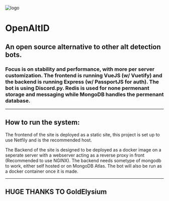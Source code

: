 ![logo](https://user-images.githubusercontent.com/51096852/124340102-103a2c00-db70-11eb-8ae4-a7420a462de8.png)

# OpenAltID 
## An open source alternative to other alt detection bots.
### Focus is on stability and performance, with more per server customization. The frontend is running VueJS (w/ Vuetify) and the backend is running Express (w/ PassportJS for auth). The bot is using Discord.py. Redis is used for none permenant storage and messaging while MongoDB handles the permenant database.

___

## How to run the system:
The frontend of the site is deployed as a static site, this project is set up to use Netfily and is the recommended host.

The Backend of the site is designed to be deployed as a docker image on a seperate server with a webserver acting as a reverse proxy in front (Recommended to use NGINX).
The backend needs sometype of mongodb to work, either self hosted or on MongoDB Atlas.
The bot will also be run as a docker container once it is made.

___
## HUGE THANKS TO GoldElysium 
